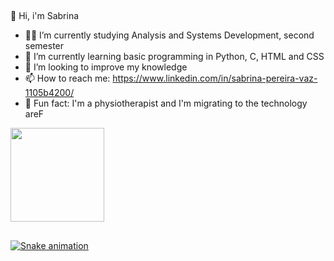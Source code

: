 ##
👋 Hi, i'm Sabrina 

- 👩‍🦰 I’m currently studying Analysis and Systems Development, second semester
- 📖 I’m currently learning basic programming in Python, C, HTML and CSS
- 🎯 I’m looking to improve my knowledge
- 📫 How to reach me: https://www.linkedin.com/in/sabrina-pereira-vaz-1105b4200/
- 💎 Fun fact: I'm a physiotherapist and I'm migrating to the technology areF

<div>
  <a href="https://github.com/SabrinaPVaz">
  <img height="150em" src="https://github-readme-stats.vercel.app/api?username=SabrinaPVaz&show_icons=true&theme=dracula&include_all_commits=true&count_private=true"/
  <img height="150em" src="https://github-readme-stats.vercel.app/api/top-langs/?username=SabrinaPVaz&layout=compact&langs_count=7&theme=dracula"/>
</div>
 
 ## 

![Snake animation](https://github.com/SabrinaPVaz/SabrinaPVaz/blob/output/github-contribution-grid-snake.svg)
